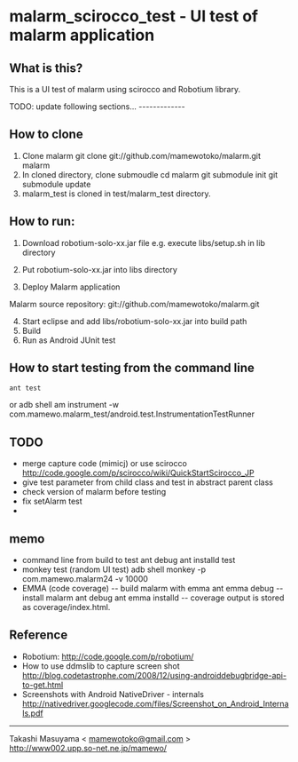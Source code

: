 # malarm_scirocco_test - UI test of malarm application
## What is this?

This is a UI test of malarm using scirocco and Robotium library.

TODO: update following sections... -------------
## How to clone
1. Clone malarm
 git clone git://github.com/mamewotoko/malarm.git malarm
2. In cloned directory, clone submoudle
 cd malarm
 git submodule init
 git submodule update
3. malarm_test is cloned in test/malarm_test directory.

## How to run:
1. Download robotium-solo-xx.jar file
 e.g. execute libs/setup.sh in lib directory

2. Put robotium-solo-xx.jar into libs directory
3. Deploy Malarm application

Malarm source repository: git://github.com/mamewotoko/malarm.git

4. Start eclipse and add libs/robotium-solo-xx.jar into build path
5. Build
6. Run as Android JUnit test

## How to start testing from the command line
    ant test

or
    adb shell am instrument -w com.mamewo.malarm_test/android.test.InstrumentationTestRunner

## TODO
- merge capture code (mimicj) or use scirocco
 http://code.google.com/p/scirocco/wiki/QuickStartScirocco_JP
- give test parameter from child class and test in abstract parent class
- check version of malarm before testing
- fix setAlarm test
- 

## memo
- command line from build to test
ant debug
ant installd test
- monkey test (random UI test)
adb shell monkey -p com.mamewo.malarm24 -v 10000
- EMMA (code coverage)
-- build malarm with emma
ant emma debug 
-- install malarm
ant debug
ant emma installd
-- coverage output is stored as coverage/index.html.

## Reference
- Robotium:
http://code.google.com/p/robotium/
- How to use ddmslib to capture screen shot
http://blog.codetastrophe.com/2008/12/using-androiddebugbridge-api-to-get.html
- Screenshots with Android NativeDriver - internals
http://nativedriver.googlecode.com/files/Screenshot_on_Android_Internals.pdf

----
Takashi Masuyama < mamewotoko@gmail.com >  
http://www002.upp.so-net.ne.jp/mamewo/

